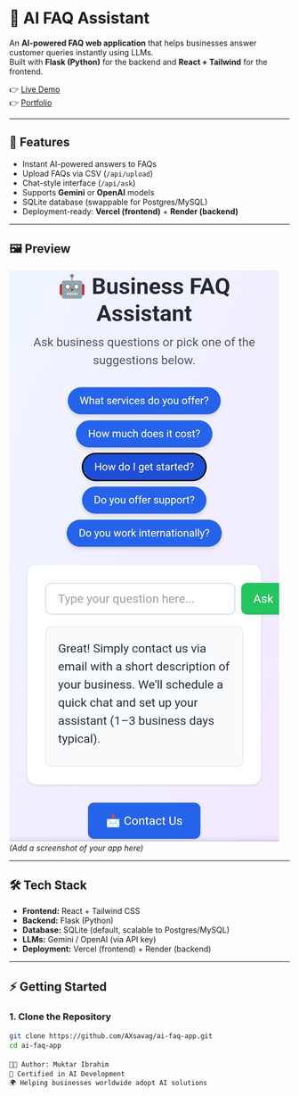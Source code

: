 # 🤖 AI FAQ Assistant

An **AI-powered FAQ web application** that helps businesses answer customer queries instantly using LLMs.  
Built with **Flask (Python)** for the backend and **React + Tailwind** for the frontend.

👉 [Live Demo](https://ai-faq-app.vercel.app/)  
👉 [Portfolio](https://muktar-ai.netlify.app/)  

---

## 🚀 Features
- Instant AI-powered answers to FAQs  
- Upload FAQs via CSV (`/api/upload`)  
- Chat-style interface (`/api/ask`)  
- Supports **Gemini** or **OpenAI** models  
- SQLite database (swappable for Postgres/MySQL)  
- Deployment-ready: **Vercel (frontend)** + **Render (backend)**  

---

## 🖼️ Preview
![Demo Screenshot](screenshot.png)  
*(Add a screenshot of your app here)*

---

## 🛠️ Tech Stack
- **Frontend:** React + Tailwind CSS  
- **Backend:** Flask (Python)  
- **Database:** SQLite (default, scalable to Postgres/MySQL)  
- **LLMs:** Gemini / OpenAI (via API key)  
- **Deployment:** Vercel (frontend) + Render (backend)  

---

## ⚡ Getting Started

### 1. Clone the Repository
```bash
git clone https://github.com/AXsavag/ai-faq-app.git
cd ai-faq-app

👨‍💻 Author: Muktar Ibrahim  
📜 Certified in AI Development  
🌍 Helping businesses worldwide adopt AI solutions